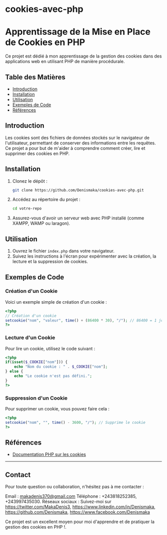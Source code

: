 # cookies-avec-php
# Apprentissage de la Mise en Place de Cookies en PHP

Ce projet est dédié à mon apprentissage de la gestion des cookies dans des applications web en utilisant PHP de manière procédurale.

## Table des Matières

- [Introduction](#introduction)
- [Installation](#installation)
- [Utilisation](#utilisation)
- [Exemples de Code](#exemples-de-code)
- [Références](#références)

## Introduction

Les cookies sont des fichiers de données stockés sur le navigateur de l'utilisateur, permettant de conserver des informations entre les requêtes. Ce projet a pour but de m'aider à comprendre comment créer, lire et supprimer des cookies en PHP.

## Installation

1. Clonez le dépôt :
   ```bash
   git clone https://github.com/Denismaka/cookies-avec-php.git
   ```
2. Accédez au répertoire du projet :
   ```bash
   cd votre-repo
   ```
3. Assurez-vous d'avoir un serveur web avec PHP installé (comme XAMPP, WAMP ou laragon).

## Utilisation

1. Ouvrez le fichier `index.php` dans votre navigateur.
2. Suivez les instructions à l'écran pour expérimenter avec la création, la lecture et la suppression de cookies.

## Exemples de Code

### Création d'un Cookie

Voici un exemple simple de création d'un cookie :

```php
<?php
// Création d'un cookie
setcookie("nom", "valeur", time() + (86400 * 30), "/"); // 86400 = 1 jour
?>
```

### Lecture d'un Cookie

Pour lire un cookie, utilisez le code suivant :

```php
<?php
if(isset($_COOKIE["nom"])) {
    echo "Nom du cookie : " . $_COOKIE["nom"];
} else {
    echo "Le cookie n'est pas défini.";
}
?>
```

### Suppression d'un Cookie

Pour supprimer un cookie, vous pouvez faire cela :

```php
<?php
setcookie("nom", "", time() - 3600, "/"); // Supprime le cookie
?>
```

## Références

- [Documentation PHP sur les cookies](https://www.php.net/manual/fr/function.setcookie.php)

---

## Contact
Pour toute question ou collaboration, n'hésitez pas à me contacter :

Email : makadenis370@gmail.com
Téléphone : +243818252385, +243997435030.
Réseaux sociaux : Suivez-moi sur https://twitter.com/MakaDenis3, https://www.linkedin.com/in/Denismaka, https://github.com/Denismaka, https://www.facebook.com/Denismaka

Ce projet est un excellent moyen pour moi d'apprendre et de pratiquer la gestion des cookies en PHP !.
